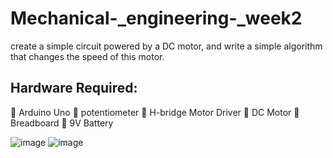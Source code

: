# Mechanical-_engineering-_week2
create a simple circuit powered by a DC motor, and write a simple algorithm that changes the speed of this motor.
## Hardware Required:
	Arduino Uno
	potentiometer
	H-bridge Motor Driver
	DC Motor
	Breadboard
	9V Battery

![image](https://user-images.githubusercontent.com/107887312/185000885-7332242d-b074-40fe-9fb1-78255cabd293.png)
![image](https://user-images.githubusercontent.com/107887312/185000893-100e7aaa-040f-4ab2-a7f0-af434e368ddf.png)


 
